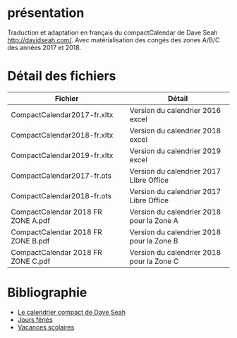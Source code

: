 # présentation
Traduction et adaptation en français du compactCalendar de Dave Seah http://davidseah.com/. 
Avec matérialisation des congés des zones A/B/C des années 2017 et 2018.

# Détail des fichiers

Fichier | Détail
------------ | -------------
CompactCalendar2017-fr.xltx			| Version du calendrier 2016 excel
CompactCalendar2018-fr.xltx			| Version du calendrier 2018 excel
CompactCalendar2019-fr.xltx			| Version du calendrier 2019 excel
CompactCalendar2017-fr.ots				| Version du calendrier 2017 Libre Office
CompactCalendar2018-fr.ots				| Version du calendrier 2017 Libre Office
CompactCalendar 2018 FR ZONE A.pdf	| Version du calendrier 2018 pour la Zone A
CompactCalendar 2018 FR ZONE B.pdf	| Version du calendrier 2018 pour la Zone B
CompactCalendar 2018 FR ZONE C.pdf	| Version du calendrier 2018 pour la Zone C

# Bibliographie
* [Le calendrier compact de Dave Seah](http://davidseah.com/node/compact-calendar/)
* [Jours fériés](https://www.service-public.fr/particuliers/vosdroits/F2405)
* [Vacances scolaires](https://vacances-scolaires.education/annee-2019-2020.php)

